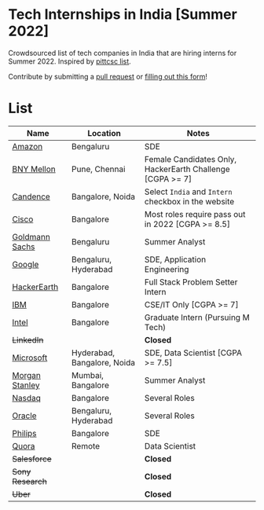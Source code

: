 # Tech Internships in India [Summer 2022]
Crowdsourced list of tech companies in India that are hiring interns for Summer 2022. Inspired by [pittcsc list](https://github.com/pittcsc/Summer2022-Internships).

Contribute by submitting a [pull request](https://github.com/susam/gitpr#create-pull-request) or [filling out this form](https://forms.gle/UWQY5hs6A97eJDLj6)!

# List
 | Name | Location | Notes |
 |---|---|---|
 | [Amazon](https://www.amazon.jobs/en/jobs/1629491/software-development-engineer-intern) | Bengaluru | SDE |
 | [BNY Mellon](https://assessment.hackerearth.com/challenges/hiring/code-divas-diversity-challenge-2021/) | Pune, Chennai | Female Candidates Only, HackerEarth Challenge [CGPA >= 7] |
 | [Candence](https://cadence.wd1.myworkdayjobs.com/External_Careers/) | Bangalore, Noida | Select `India` and `Intern` checkbox in the website |
 | [Cisco](https://jobs.cisco.com/jobs/SearchJobs/Intern%20India) | Bangalore | Most roles require pass out in 2022 [CGPA >= 8.5] |
 | [Goldmann Sachs](https://www.goldmansachs.com/careers/students/programs/india/summer-analyst-program.html) | Bengaluru | Summer Analyst |
 | [Google](https://careers.google.com/jobs/results/?distance=50&employment_type=INTERN&hl=en_US&jlo=en_US&location=India&q=) | Bengaluru, Hyderabad | SDE, Application Engineering |
 | [HackerEarth](https://hackerearthjobs.recruiterbox.com/jobs/fk0uvv8/) | Bangalore | Full Stack Problem Setter Intern |
 | [IBM](https://careers.ibm.com/job/13527858/intern-bangalore-in/) | Bangalore | CSE/IT Only [CGPA >= 7] |
 | [Intel](https://jobs.intel.com/page/show/search-results#t=Jobs&sort=relevancy&layout=table&f:@countryfullname=[India]&f:@employeetype=[Intern%2FStudent]) | Bangalore | Graduate Intern (Pursuing M Tech) |
 | <del>LinkedIn</del> |  | **Closed** |
 | [Microsoft](https://careers.microsoft.com/students/us/en/ind-ur-intern-results) | Hyderabad, Bangalore, Noida | SDE, Data Scientist [CGPA >= 7.5] |
 | [Morgan Stanley](https://morganstanley.tal.net/vx/candidate/apply/11683) | Mumbai, Bangalore | Summer Analyst |
 | [Nasdaq](https://nasdaq.wd1.myworkdayjobs.com/en-US/Global_External_Site/job/India---Bangalore/XMLNAME-2022-Summer-Internship---Bangalore_R0008837) | Bangalore | Several Roles |
 | [Oracle](https://eeho.fa.us2.oraclecloud.com/hcmUI/CandidateExperience/en/sites/CX_1/requisitions?keyword=Student%20%252F%20Intern&location=India&locationId=300000000106947&locationLevel=country&selectedFlexFieldsFacets=%22AttributeChar13%7CCampus%22) | Bengaluru, Hyderabad | Several Roles |
 | [Philips](https://www.careers.philips.com/student/global/en/job/415074/Intern) | Bangalore | SDE |
 | [Quora](https://boards.greenhouse.io/quora/jobs/5438708002) | Remote | Data Scientist |
 | <del>Salesforce</del> |  | **Closed** |
 | <del>Sony Research</del> |  | **Closed** |
 | <del>Uber</del> |  | **Closed** |
